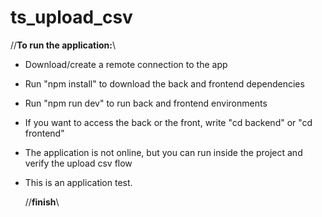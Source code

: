 # ts_upload_csv

//**To run the application:**\\

- Download/create a remote connection to the app
- Run "npm install" to download the back and frontend dependencies
- Run "npm run dev" to run back and frontend environments
- If you want to access the back or the front, write "cd backend" or "cd frontend"

- The application is not online, but you can run inside the project and verify the upload csv flow
- This is an application test.

  //**finish**\\
